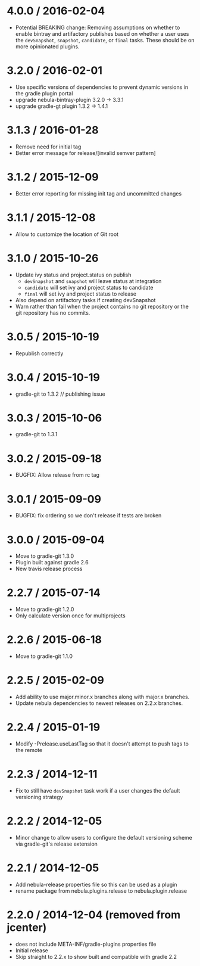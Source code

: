 4.0.0 / 2016-02-04
==================

* Potential BREAKING change: Removing assumptions on whether to enable bintray and artifactory publishes based on whether a user uses the `devSnapshot`, `snapshot`, `candidate`, or `final` tasks. These should be on more opinionated plugins.

3.2.0 / 2016-02-01
==================

* Use specific versions of dependencies to prevent dynamic versions in the gradle plugin portal
* upgrade nebula-bintray-plugin 3.2.0 -> 3.3.1
* upgrade gradle-gt plugin 1.3.2 -> 1.4.1

3.1.3 / 2016-01-28
==================

* Remove need for initial tag
* Better error message for release/[invalid semver pattern]

3.1.2 / 2015-12-09
==================

* Better error reporting for missing init tag and uncommitted changes

3.1.1 / 2015-12-08
==================

* Allow to customize the location of Git root 

3.1.0 / 2015-10-26
==================

* Update ivy status and project.status on publish
    * `devSnapshot` and `snapshot` will leave status at integration
    * `candidate` will set ivy and project status to candidate
    * `final` will set ivy and project status to release
* Also depend on artifactory tasks if creating devSnapshot
* Warn rather than fail when the project contains no git repository or the git repository has no commits.

3.0.5 / 2015-10-19
==================

* Republish correctly

3.0.4 / 2015-10-19
==================

* gradle-git to 1.3.2 // publishing issue

3.0.3 / 2015-10-06
==================

* gradle-git to 1.3.1

3.0.2 / 2015-09-18
==================

* BUGFIX: Allow release from rc tag

3.0.1 / 2015-09-09
==================

* BUGFIX: fix ordering so we don't release if tests are broken

3.0.0 / 2015-09-04
==================

* Move to gradle-git 1.3.0
* Plugin built against gradle 2.6
* New travis release process

2.2.7 / 2015-07-14
==================

* Move to gradle-git 1.2.0
* Only calculate version once for multiprojects

2.2.6 / 2015-06-18
==================

* Move to gradle-git 1.1.0

2.2.5 / 2015-02-09
==================

* Add ability to use major.minor.x branches along with major.x branches.
* Update nebula dependencies to newest releases on 2.2.x branches.

2.2.4 / 2015-01-19
==================

* Modify -Prelease.useLastTag so that it doesn't attempt to push tags to the remote

2.2.3 / 2014-12-11
==================

* Fix to still have `devSnapshot` task work if a user changes the default versioning strategy

2.2.2 / 2014-12-05
==================

* Minor change to allow users to configure the default versioning scheme via gradle-git's release extension

2.2.1 / 2014-12-05
==================

* Add nebula-release properties file so this can be used as a plugin
* rename package from nebula.plugins.release to nebula.plugin.release

2.2.0 / 2014-12-04 (removed from jcenter)
=========================================

* does not include META-INF/gradle-plugins properties file
* Initial release
* Skip straight to 2.2.x to show built and compatible with gradle 2.2
